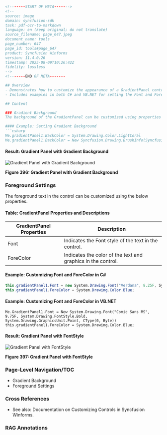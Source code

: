 ```html
<!-------START OF META------->
<!--
source: image
domain: syncfusion-sdk
task: pdf-ocr-to-markdown
language: en (keep original; do not translate)
source_filename: page_647.jpeg
document_name: tools
page_number: 647
page_id: tools#page_647
product: Syncfusion Winforms
version: 11.4.0.26
timestamp: 2025-08-09T10:26:42Z
fidelity: lossless
-->
<!-------END OF META-------

## Overview
- Demonstrates how to customize the appearance of a GradientPanel control by applying gradient backgrounds and modifying foreground text properties.
- Includes examples in both C# and VB.NET for setting the Font and ForeColor properties of the GradientPanel.

## Content

### Gradient Background
The background of the GradientPanel can be customized using properties such as `BackColor` and a gradient brush.

#### Example: Setting Gradient Background
```csharp
Me.gradientPanel1.BackColor = System.Drawing.Color.LightCoral
Me.gradientPanel1.BackColor = New Syncfusion.Drawing.BrushInfo(Syncfusion.Drawing.GradientStyle.PathRectangle, System.Drawing.Color.AliceBlue, System.Drawing.Color.SteelBlue)
```
#### Result: Gradient Panel with Gradient Background
![Gradient Panel with Gradient Background](images/gradient_panel_gradient_background.png)

**Figure 396: Gradient Panel with Gradient Background**

### Foreground Settings
The foreground text in the control can be customized using the below properties.

#### Table: GradientPanel Properties and Descriptions
| GradientPanel Properties | Description |
|---------------------------|-------------|
| Font                      | Indicates the Font style of the text in the control. |
| ForeColor                 | Indicates the color of the text and graphics in the control. |

#### Example: Customizing Font and ForeColor in C#
```csharp
this.gradientPanel1.Font = new System.Drawing.Font("Verdana", 8.25F, System.Drawing.FontStyle.Bold);
this.gradientPanel1.ForeColor = System.Drawing.Color.Blue;
```

#### Example: Customizing Font and ForeColor in VB.NET
```vb.net
Me.GradientPanel1.Font = New System.Drawing.Font("Comic Sans MS", 9.75F, System.Drawing.FontStyle.Bold, System.Drawing.GraphicsUnit.Point, CType(0, Byte))
this.gradientPanel1.ForeColor = System.Drawing.Color.Blue;
```

#### Result: Gradient Panel with FontStyle
![Gradient Panel with FontStyle](images/gradient_panel_font_styled.png)

**Figure 397: Gradient Panel with FontStyle**

### Page-Level Navigation/TOC
- Gradient Background
- Foreground Settings

### Cross References
- See also: Documentation on Customizing Controls in Syncfusion Winforms.

### RAG Annotations
<!-- tags: gradient panel, custom controls, winforms srv, gradient background, foreground settings, syncfusion winforms, version 11.4.0.26 -->
```